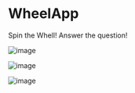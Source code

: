 # WheelApp

Spin the Whell! Answer the question!

![image](https://github.com/andreising/WheelApp/assets/94052489/cfbde3c5-8bb7-47ec-9d5e-5a1c12002c2c)

![image](https://github.com/andreising/WheelApp/assets/94052489/9ae1ab77-2aba-4508-9fc8-604092aeea83)

![image](https://github.com/andreising/WheelApp/assets/94052489/15c30893-7ac2-4a75-965e-c227db454aa5)
